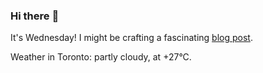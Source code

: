 ### Hi there :wave:

It's Wednesday! I might be crafting a fascinating [blog post](https://www.benjaminwuethrich.dev).

Weather in Toronto: partly cloudy, at +27°C.
